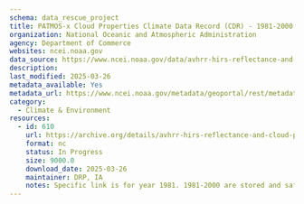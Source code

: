 ```yaml
---
schema: data_rescue_project 
title: PATMOS-x Cloud Properties Climate Data Record (CDR) - 1981-2000
organization: National Oceanic and Atmospheric Administration
agency: Department of Commerce
websites: ncei.noaa.gov
data_source: https://www.ncei.noaa.gov/data/avhrr-hirs-reflectance-and-cloud-properties-patmosx/
description: 
last_modified: 2025-03-26
metadata_available: Yes
metadata_url: https://www.ncei.noaa.gov/metadata/geoportal/rest/metadata/item/gov.noaa.ncdcC00926/html
category:
  - Climate & Environment 
resources:
  - id: 610
    url: https://archive.org/details/avhrr-hirs-reflectance-and-cloud-properties-patmosx-1981
    format: nc
    status: In Progress
    size: 9000.0
    download_date: 2025-03-26
    maintainer: DRP, IA
    notes: Specific link is for year 1981. 1981-2000 are stored and safe, each year is being uploaded to a single IA item, with this formathttps://archive.org/details/avhrr-hirs-reflectance-and-cloud-properties-patmosx-{year}Each year's data is between 95-600GB.
---
```

